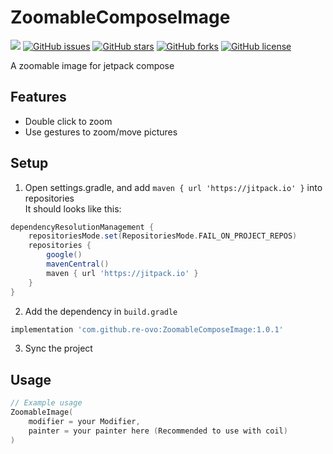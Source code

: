 # ZoomableComposeImage
[![](https://jitpack.io/v/re-ovo/ZoomableComposeImage.svg)](https://jitpack.io/#re-ovo/ZoomableComposeImage)
[![GitHub issues](https://img.shields.io/github/issues/re-ovo/ZoomableComposeImage)](https://github.com/re-ovo/ZoomableComposeImage/issues)
[![GitHub stars](https://img.shields.io/github/stars/re-ovo/ZoomableComposeImage)](https://github.com/re-ovo/ZoomableComposeImage/stargazers)
[![GitHub forks](https://img.shields.io/github/forks/re-ovo/ZoomableComposeImage)](https://github.com/re-ovo/ZoomableComposeImage/network)
[![GitHub license](https://img.shields.io/github/license/re-ovo/ZoomableComposeImage)](https://github.com/re-ovo/ZoomableComposeImage)

A zoomable image for jetpack compose

## Features
* Double click to zoom
* Use gestures to zoom/move pictures

## Setup
1. Open settings.gradle, and add `maven { url 'https://jitpack.io' }` into repositories   
It should looks like this:   
```groovy
dependencyResolutionManagement {
    repositoriesMode.set(RepositoriesMode.FAIL_ON_PROJECT_REPOS)
    repositories {
        google()
        mavenCentral()
        maven { url 'https://jitpack.io' }
    }
}
```
2. Add the dependency in `build.gradle`
```groovy
implementation 'com.github.re-ovo:ZoomableComposeImage:1.0.1'
```
3. Sync the project

## Usage
```kotlin
// Example usage
ZoomableImage(
    modifier = your Modifier,
    painter = your painter here (Recommended to use with coil)
)
```